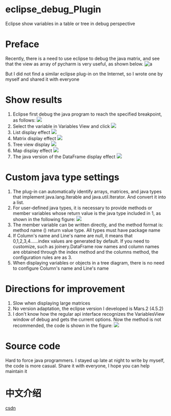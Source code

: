 # eclipse_debug_Plugin
Eclipse show variables in a table or tree in debug perspective
# Preface

Recently, there is a need to use eclipse to debug the java matrix, and see that the view as array of pycharm is very useful, as shown below.
![a](https://img-blog.csdnimg.cn/20200929114001692.png)

But I did not find a similar eclipse plug-in on the Internet, so I wrote one by myself and shared it with everyone

# Show results
1. Eclipse first debug the java program to reach the specified breakpoint, as follows:
![](https://img-blog.csdnimg.cn/20200929114327303.png?x-oss-process=image/watermark,type_ZmFuZ3poZW5naGVpdGk,shadow_10,text_aHR0cHM6Ly9ibG9nLmNzZG4ubmV0L3hpYW9nb25nMjMz,size_16,color_FFFFFF,t_70#pic_center)
2. Select the variable in Variables View and click 
![](https://img-blog.csdnimg.cn/20200929144055112.gif#pic_center)
3. List display effect
![](https://img-blog.csdnimg.cn/20200929144219285.png?x-oss-process=image/watermark,type_ZmFuZ3poZW5naGVpdGk,shadow_10,text_aHR0cHM6Ly9ibG9nLmNzZG4ubmV0L3hpYW9nb25nMjMz,size_16,color_FFFFFF,t_70#pic_center)
4. Matrix display effect
![](https://img-blog.csdnimg.cn/20200929144219372.png?x-oss-process=image/watermark,type_ZmFuZ3poZW5naGVpdGk,shadow_10,text_aHR0cHM6Ly9ibG9nLmNzZG4ubmV0L3hpYW9nb25nMjMz,size_16,color_FFFFFF,t_70#pic_center)
5. Tree view display
![](https://img-blog.csdnimg.cn/20200929144219304.png?x-oss-process=image/watermark,type_ZmFuZ3poZW5naGVpdGk,shadow_10,text_aHR0cHM6Ly9ibG9nLmNzZG4ubmV0L3hpYW9nb25nMjMz,size_16,color_FFFFFF,t_70#pic_center)
6. Map display effect
![](https://img-blog.csdnimg.cn/20200929144219287.png?x-oss-process=image/watermark,type_ZmFuZ3poZW5naGVpdGk,shadow_10,text_aHR0cHM6Ly9ibG9nLmNzZG4ubmV0L3hpYW9nb25nMjMz,size_16,color_FFFFFF,t_70#pic_center)
7. The java version of the DataFrame display effect
![](https://img-blog.csdnimg.cn/20200929144606643.png?x-oss-process=image/watermark,type_ZmFuZ3poZW5naGVpdGk,shadow_10,text_aHR0cHM6Ly9ibG9nLmNzZG4ubmV0L3hpYW9nb25nMjMz,size_16,color_FFFFFF,t_70#pic_center)


# Custom java type settings

1. The plug-in can automatically identify arrays, matrices, and java types that implement java.lang.Iterable and java.util.Iterator. And convert it into a list.
2. For user-defined java types, it is necessary to provide methods or member variables whose return value is the java type included in 1, as shown in the following figure:
![](https://img-blog.csdnimg.cn/20200929145349228.png?x-oss-process=image/watermark,type_ZmFuZ3poZW5naGVpdGk,shadow_10,text_aHR0cHM6Ly9ibG9nLmNzZG4ubmV0L3hpYW9nb25nMjMz,size_16,color_FFFFFF,t_70#pic_center)
3. The member variable can be written directly, and the method format is: method name () return value type. All types must have package name
4. If Column's name and Line's name are null, it means that 0,1,2,3,4......index values ​​are generated by default. If you need to customize, such as joinery.DataFrame row names and column names are obtained through the index method and the columns method, the configuration rules are as 3.
5. When displaying variables or objects in a tree diagram, there is no need to configure Column's name and Line's name

# Directions for improvement
1. Slow when displaying large matrices
2. No version adaptation, the eclipse version I developed is Mars.2 (4.5.2)
3. I don't know how the regular api interface recognizes the VariablesView window of debug and gets the current options. Now the method is not recommended, the code is shown in the figure:
![](https://img-blog.csdnimg.cn/2020092915173952.png?x-oss-process=image/watermark,type_ZmFuZ3poZW5naGVpdGk,shadow_10,text_aHR0cHM6Ly9ibG9nLmNzZG4ubmV0L3hpYW9nb25nMjMz,size_16,color_FFFFFF,t_70#pic_center)
# Source code
Hard to force java programmers. I stayed up late at night to write by myself, the code is more casual. Share it with everyone, I hope you can help maintain it
# 中文介绍
[csdn](https://blog.csdn.net/xiaogong233/article/details/108865332)

